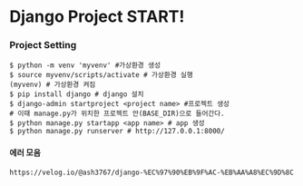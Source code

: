 # Django Project START!

### Project Setting
```
$ python -m venv 'myvenv' #가상환경 생성
$ source myvenv/scripts/activate # 가상환경 실행
(myvenv) # 가상환경 켜짐
$ pip install django # django 설치
$ django-admin startproject <project name> #프로젝트 생성
# 이때 manage.py가 위치한 프로젝트 안(BASE_DIR)으로 들어간다. 
$ python manage.py startapp <app name> # app 생성
$ python manage.py runserver # http://127.0.0.1:8000/

```

#### 에러 모음
```
https://velog.io/@ash3767/django-%EC%97%90%EB%9F%AC-%EB%AA%A8%EC%9D%8C
```